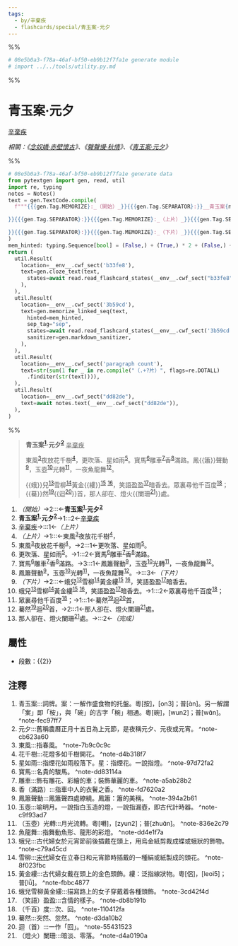 ```yaml
---
tags:
  - by/辛棄疾
  - flashcards/special/青玉案·元夕
---
```


%%
```Python
# 08e5b0a3-f78a-46af-bf50-eb9b12f7fa1e generate module
# import ../../tools/utility.py.md
```
%%

# 青玉案·元夕
<u>辛棄疾</u>

_相關：《[念奴嬌·赤壁懷古](念奴嬌·赤壁懷古.md)》、《[聲聲慢·秋情](聲聲慢·秋情.md)》、《[青玉案·元夕](青玉案·元夕.md)》_

%%
```Python
# 08e5b0a3-f78a-46af-bf50-eb9b12f7fa1e generate data
from pytextgen import gen, read, util
import re, typing
notes = Notes()
text = gen.TextCode.compile(
  f"""{{{gen.Tag.MEMORIZE}:_（開始）_}}{{{gen.Tag.SEPARATOR}:}}__青玉案{notes.embed('青玉案', '詞牌。案：一解作盛食物的托盤。粵[按]，[on3]；普[ɑ̀n]。另一解謂「案」即「桉」，與「碗」的古字「椀」相通。粵[碗]，[wun2]；普[wɑ̌n]。')}·元夕{notes.embed('元夕', '舊稱農曆正月十五日為上元節，是夜稱元夕、元夜或元宵。')}__{{{gen.Tag.TEXT}: }}{{{gen.Tag.SEPARATOR}:}}<u>辛棄疾</u>{{{gen.Tag.TEXT}:

}}{{{gen.Tag.SEPARATOR}:}}{{{gen.Tag.MEMORIZE}:_（上片）_}}{{{gen.Tag.SEPARATOR}:}}東風{notes.embed('東風', '指春風。')}夜放花千樹{notes.embed('花千樹', '花燈多如千樹開花。')}，{{{gen.Tag.SEPARATOR}:}}更吹落、星如雨{notes.embed('星如雨', '指煙花如雨般落下。星：指煙花。一說指燈。')}。{{{gen.Tag.SEPARATOR}:}}寶馬{notes.embed('寶馬', '名貴的駿馬。')}雕車{notes.embed('雕車', '飾有雕花、彩繪的車；裝飾華麗的車。')}香{notes.embed('香（滿路）', '指車中人的衣鬢之香。')}滿路。{{{gen.Tag.SEPARATOR}:}}鳳{hard("簫")}聲動{notes.embed('鳳簫聲動', '鳳簫聲四處繚繞。鳳簫：簫的美稱。')}，玉壺{notes.embed('玉壺', '喻明月。一說指白玉造的燈，一說指漏壺，即古代計時器。')}光轉{notes.embed('（玉壺）光轉', '月光流轉。粵[囀]，[zyun2]；普[zhuɑ̌n]。')}，一夜魚龍舞{notes.embed('魚龍舞', '指舞動魚形、龍形的彩燈。')}。{{{gen.Tag.TEXT}:

}}{{{gen.Tag.SEPARATOR}:}}{{{gen.Tag.MEMORIZE}:_（下片）_}}{{{gen.Tag.SEPARATOR}:}}{hard("蛾")}兒{notes.embed('蛾兒', '古代婦女於元宵節前後插戴在頭上，用烏金紙剪裁成蝶或蛾狀的飾物。')}雪柳{notes.embed('雪柳', '<u>宋代</u>婦女在立春日和元宵節時插戴的一種絹或紙製成的頭花。')}黃金{hard("縷")}{notes.embed('黃金縷', '古代婦女戴在頭上的金色頭飾。縷：泛指線狀物。粵[侶]，[leoi5]；普[lǚ]。')}&nbsp;{notes.embed('蛾兒雪柳黃金縷', '描寫路上的女子穿戴着各種頭飾。')}，笑語盈盈{notes.embed('（笑語）盈盈', '含情的樣子。')}暗香去。{{{gen.Tag.SEPARATOR}:}}眾裏尋他千百度{notes.embed('（千百）度', '次、回。')}；{{{gen.Tag.SEPARATOR}:}}{hard("驀")}然{notes.embed('驀然', '突然、忽然。')}{hard(f"迴{notes.embed('迴（首）', '一作「回」。')}")}首，{{{gen.Tag.SEPARATOR}:}}那人卻在、燈火{hard(f"闌珊{notes.embed('（燈火）闌珊', '暗淡、零落。')}")}處。{{{gen.Tag.SEPARATOR}:}}{{{gen.Tag.MEMORIZE}:_（完成）_}}"""
)
mem_hinted: typing.Sequence[bool] = (False,) + (True,) * 2 + (False,) + (True,) * 4 + (False,) + (True,) * 4 + (False,)
return (
  util.Result(
    location=__env__.cwf_sect('b33fe8'),
    text=gen.cloze_text(text,
      states=await read.read_flashcard_states(__env__.cwf_sect("b33fe8")),
    ),
  ),
  util.Result(
    location=__env__.cwf_sect('3b59cd'),
    text=gen.memorize_linked_seq(text,
      hinted=mem_hinted,
      sep_tag="sep",
      states=await read.read_flashcard_states(__env__.cwf_sect('3b59cd')),
      sanitizer=gen.markdown_sanitizer,
    ),
  ),
  util.Result(
    location=__env__.cwf_sect('paragraph count'),
    text=str(sum(1 for _ in re.compile("（.+?片）", flags=re.DOTALL)
      .finditer(str(text)))),
  ),
  util.Result(
    location=__env__.cwf_sect("dd82de"),
    text=await notes.text(__env__.cwf_sect("dd82de")),
  ),
)
```
%%

<!--08e5b0a3-f78a-46af-bf50-eb9b12f7fa1e generate section="b33fe8"--><!-- The following content is generated at 2023-03-15T16:05:19.515453+08:00. Any edits will be overridden! -->

> __青玉案<sup>[1](#^note-fec97ff7)</sup>·元夕<sup>[2](#^note-cb623a60)</sup>__ <u>辛棄疾</u>
>
> 東風<sup>[3](#^note-7b9c0c9c)</sup>夜放花千樹<sup>[4](#^note-d4b318f7)</sup>，更吹落、星如雨<sup>[5](#^note-97d72fa2)</sup>。寶馬<sup>[6](#^note-dd83114a)</sup>雕車<sup>[7](#^note-a5ab28b2)</sup>香<sup>[8](#^note-fd7620a2)</sup>滿路。鳳{{簫}}聲動<sup>[9](#^note-394a2b61)</sup>，玉壺<sup>[10](#^note-c9f93ad7)</sup>光轉<sup>[11](#^note-836e2c79)</sup>，一夜魚龍舞<sup>[12](#^note-dd4e1f7a)</sup>。
>
> {{蛾}}兒<sup>[13](#^note-c79a45cd)</sup>雪柳<sup>[14](#^note-8f023fbc)</sup>黃金{{縷}}<sup>[15](#^note-fbbc4877)</sup>&nbsp;<sup>[16](#^note-3cd42f4d)</sup>，笑語盈盈<sup>[17](#^note-db8b191b)</sup>暗香去。眾裏尋他千百度<sup>[18](#^note-110412fa)</sup>；{{驀}}然<sup>[19](#^note-d3da10b2)</sup>{{迴<sup>[20](#^note-55431523)</sup>}}首，那人卻在、燈火{{闌珊<sup>[21](#^note-d4a0190a)</sup>}}處。 <!--SR:!2024-05-30,345,340!2024-07-03,372,340!2024-02-04,179,320!2024-05-28,343,340!2024-03-07,254,320!2024-03-24,266,280-->

<!--/08e5b0a3-f78a-46af-bf50-eb9b12f7fa1e-->

<!--08e5b0a3-f78a-46af-bf50-eb9b12f7fa1e generate section="3b59cd"--><!-- The following content is generated at 2023-03-15T16:05:19.546696+08:00. Any edits will be overridden! -->

1. _（開始）_→2:::←__青玉案<sup>[1](#^note-fec97ff7)</sup>·元夕<sup>[2](#^note-cb623a60)</sup>__ <!--SR:!2026-09-08,1169,292!2028-03-03,1711,353-->
2. __青玉案<sup>[1](#^note-fec97ff7)</sup>·元夕<sup>[2](#^note-cb623a60)</sup>__→1:::2←<u>辛棄疾</u> <!--SR:!2025-03-28,640,230!2026-02-18,893,252-->
3. <u>辛棄疾</u>→:::1←_（上片）_ <!--SR:!2025-04-05,850,332!2024-10-20,495,252-->
4. _（上片）_→1:::←東風<sup>[3](#^note-7b9c0c9c)</sup>夜放花千樹<sup>[4](#^note-d4b318f7)</sup>， <!--SR:!2024-01-13,411,253!2028-04-01,1735,353-->
5. 東風<sup>[3](#^note-7b9c0c9c)</sup>夜放花千樹<sup>[4](#^note-d4b318f7)</sup>，→2:::1←更吹落、星如雨<sup>[5](#^note-97d72fa2)</sup>。 <!--SR:!2023-09-29,344,252!2025-04-09,629,233-->
6. 更吹落、星如雨<sup>[5](#^note-97d72fa2)</sup>。→1:::2←寶馬<sup>[6](#^note-dd83114a)</sup>雕車<sup>[7](#^note-a5ab28b2)</sup>香<sup>[8](#^note-fd7620a2)</sup>滿路。 <!--SR:!2024-03-14,453,252!2024-06-14,466,232-->
7. 寶馬<sup>[6](#^note-dd83114a)</sup>雕車<sup>[7](#^note-a5ab28b2)</sup>香<sup>[8](#^note-fd7620a2)</sup>滿路。→3:::1←鳳簫聲動<sup>[9](#^note-394a2b61)</sup>，玉壺<sup>[10](#^note-c9f93ad7)</sup>光轉<sup>[11](#^note-836e2c79)</sup>，一夜魚龍舞<sup>[12](#^note-dd4e1f7a)</sup>。 <!--SR:!2024-06-13,465,233!2024-06-15,465,233-->
8. 鳳簫聲動<sup>[9](#^note-394a2b61)</sup>，玉壺<sup>[10](#^note-c9f93ad7)</sup>光轉<sup>[11](#^note-836e2c79)</sup>，一夜魚龍舞<sup>[12](#^note-dd4e1f7a)</sup>。→:::3←_（下片）_ <!--SR:!2025-03-19,849,330!2024-03-10,455,253-->
9. _（下片）_→2:::←蛾兒<sup>[13](#^note-c79a45cd)</sup>雪柳<sup>[14](#^note-8f023fbc)</sup>黃金縷<sup>[15](#^note-fbbc4877)</sup>&nbsp;<sup>[16](#^note-3cd42f4d)</sup>，笑語盈盈<sup>[17](#^note-db8b191b)</sup>暗香去。 <!--SR:!2023-11-21,355,233!2025-01-20,792,333-->
10. 蛾兒<sup>[13](#^note-c79a45cd)</sup>雪柳<sup>[14](#^note-8f023fbc)</sup>黃金縷<sup>[15](#^note-fbbc4877)</sup>&nbsp;<sup>[16](#^note-3cd42f4d)</sup>，笑語盈盈<sup>[17](#^note-db8b191b)</sup>暗香去。→1:::2←眾裏尋他千百度<sup>[18](#^note-110412fa)</sup>； <!--SR:!2024-05-30,500,252!2024-04-30,431,230-->
11. 眾裏尋他千百度<sup>[18](#^note-110412fa)</sup>；→1:::1←驀然<sup>[19](#^note-d3da10b2)</sup>迴<sup>[20](#^note-55431523)</sup>首， <!--SR:!2023-10-06,351,252!2024-01-15,412,253-->
12. 驀然<sup>[19](#^note-d3da10b2)</sup>迴<sup>[20](#^note-55431523)</sup>首，→2:::1←那人卻在、燈火闌珊<sup>[21](#^note-d4a0190a)</sup>處。 <!--SR:!2024-06-05,461,233!2024-02-03,421,252-->
13. 那人卻在、燈火闌珊<sup>[21](#^note-d4a0190a)</sup>處。→:::2←_（完成）_ <!--SR:!2026-06-11,1215,350!2026-07-22,1047,252-->

<!--/08e5b0a3-f78a-46af-bf50-eb9b12f7fa1e-->

## 屬性

- 段數：{{<!--08e5b0a3-f78a-46af-bf50-eb9b12f7fa1e generate section="paragraph count"--><!-- The following content is generated at 2023-03-01T10:52:41.448562+08:00. Any edits will be overridden! -->2<!--/08e5b0a3-f78a-46af-bf50-eb9b12f7fa1e-->}} <!--SR:!2024-05-29,344,335-->

## 注釋

<!--08e5b0a3-f78a-46af-bf50-eb9b12f7fa1e generate section="dd82de"--><!-- The following content is generated at 2023-03-15T16:05:19.531075+08:00. Any edits will be overridden! -->

1. 青玉案:::詞牌。案：一解作盛食物的托盤。粵[按]，[on3]；普[ɑ̀n]。另一解謂「案」即「桉」，與「碗」的古字「椀」相通。粵[碗]，[wun2]；普[wɑ̌n]。 ^note-fec97ff7 <!--SR:!2023-10-03,118,230!2024-03-26,239,270-->
2. 元夕:::舊稱農曆正月十五日為上元節，是夜稱元夕、元夜或元宵。 ^note-cb623a60 <!--SR:!2024-02-29,196,230!2024-03-11,278,330-->
3. 東風:::指春風。 ^note-7b9c0c9c <!--SR:!2023-10-03,136,290!2024-05-22,337,330-->
4. 花千樹:::花燈多如千樹開花。 ^note-d4b318f7 <!--SR:!2024-01-31,177,230!2024-02-26,239,270-->
5. 星如雨:::指煙花如雨般落下。星：指煙花。一說指燈。 ^note-97d72fa2 <!--SR:!2023-10-08,80,190!2023-12-07,197,310-->
6. 寶馬:::名貴的駿馬。 ^note-dd83114a <!--SR:!2023-10-22,147,250!2024-05-27,342,330-->
7. 雕車:::飾有雕花、彩繪的車；裝飾華麗的車。 ^note-a5ab28b2 <!--SR:!2024-06-12,294,250!2024-05-21,336,330-->
8. 香（滿路）:::指車中人的衣鬢之香。 ^note-fd7620a2 <!--SR:!2023-12-28,153,210!2024-01-27,186,250-->
9. 鳳簫聲動:::鳳簫聲四處繚繞。鳳簫：簫的美稱。 ^note-394a2b61 <!--SR:!2023-11-26,172,250!2024-04-22,314,330-->
10. 玉壺:::喻明月。一說指白玉造的燈，一說指漏壺，即古代計時器。 ^note-c9f93ad7 <!--SR:!2024-01-20,133,210!2024-04-23,315,330-->
11. （玉壺）光轉:::月光流轉。粵[囀]，[zyun2]；普[zhuɑ̌n]。 ^note-836e2c79 <!--SR:!2023-12-18,206,310!2024-05-20,335,330-->
12. 魚龍舞:::指舞動魚形、龍形的彩燈。 ^note-dd4e1f7a <!--SR:!2024-02-12,230,270!2024-04-20,312,330-->
13. 蛾兒:::古代婦女於元宵節前後插戴在頭上，用烏金紙剪裁成蝶或蛾狀的飾物。 ^note-c79a45cd <!--SR:!2023-10-19,27,130!2023-12-13,203,310-->
14. 雪柳:::<u>宋代</u>婦女在立春日和元宵節時插戴的一種絹或紙製成的頭花。 ^note-8f023fbc <!--SR:!2023-10-14,86,170!2024-07-03,329,290-->
15. 黃金縷:::古代婦女戴在頭上的金色頭飾。縷：泛指線狀物。粵[侶]，[leoi5]；普[lǚ]。 ^note-fbbc4877 <!--SR:!2023-09-25,80,210!2024-04-08,300,330-->
16. 蛾兒雪柳黃金縷:::描寫路上的女子穿戴着各種頭飾。 ^note-3cd42f4d <!--SR:!2023-10-29,131,230!2023-12-03,197,310-->
17. （笑語）盈盈:::含情的樣子。 ^note-db8b191b <!--SR:!2024-01-09,166,230!2023-12-19,195,310-->
18. （千百）度:::次、回。 ^note-110412fa <!--SR:!2023-09-30,137,290!2023-11-22,189,310-->
19. 驀然:::突然、忽然。 ^note-d3da10b2 <!--SR:!2023-11-19,187,310!2024-05-19,334,330-->
20. 迴（首）:::一作「回」。 ^note-55431523 <!--SR:!2024-04-21,313,330!2024-05-18,333,330-->
21. （燈火）闌珊:::暗淡、零落。 ^note-d4a0190a <!--SR:!2023-12-10,86,170!2024-03-09,276,330-->

<!--/08e5b0a3-f78a-46af-bf50-eb9b12f7fa1e-->
